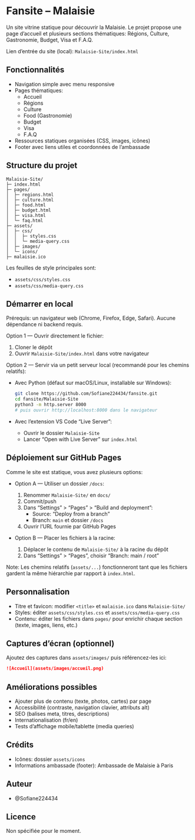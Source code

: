 # Fansite – Malaisie

Un site vitrine statique pour découvrir la Malaisie. Le projet propose une page d’accueil et plusieurs sections thématiques: Régions, Culture, Gastronomie, Budget, Visa et F.A.Q.

Lien d’entrée du site (local): `Malaisie-Site/index.html`

## Fonctionnalités
- Navigation simple avec menu responsive
- Pages thématiques:
  - Accueil
  - Régions
  - Culture
  - Food (Gastronomie)
  - Budget
  - Visa
  - F.A.Q
- Ressources statiques organisées (CSS, images, icônes)
- Footer avec liens utiles et coordonnées de l’ambassade

## Structure du projet
```text
Malaisie-Site/
├─ index.html
├─ pages/
│  ├─ regions.html
│  ├─ culture.html
│  ├─ food.html
│  ├─ budget.html
│  ├─ visa.html
│  └─ faq.html
├─ assets/
│  ├─ css/
│  │  ├─ styles.css
│  │  └─ media-query.css
│  ├─ images/
│  └─ icons/
├─ malaisie.ico
```

Les feuilles de style principales sont:
- `assets/css/styles.css`
- `assets/css/media-query.css`

## Démarrer en local

Prérequis: un navigateur web (Chrome, Firefox, Edge, Safari). Aucune dépendance ni backend requis.

Option 1 — Ouvrir directement le fichier:
1. Cloner le dépôt
2. Ouvrir `Malaisie-Site/index.html` dans votre navigateur

Option 2 — Servir via un petit serveur local (recommandé pour les chemins relatifs):
- Avec Python (défaut sur macOS/Linux, installable sur Windows):
  ```bash
  git clone https://github.com/Sofiane224434/fansite.git
  cd fansite/Malaisie-Site
  python3 -m http.server 8000
  # puis ouvrir http://localhost:8000 dans le navigateur
  ```

- Avec l’extension VS Code “Live Server”:
  - Ouvrir le dossier `Malaisie-Site`
  - Lancer “Open with Live Server” sur `index.html`

## Déploiement sur GitHub Pages

Comme le site est statique, vous avez plusieurs options:

- Option A — Utiliser un dossier `/docs`:
  1. Renommer `Malaisie-Site/` en `docs/`
  2. Commit/push
  3. Dans “Settings” > “Pages” > “Build and deployment”:
     - Source: “Deploy from a branch”
     - Branch: `main` et dossier `/docs`
  4. Ouvrir l’URL fournie par GitHub Pages

- Option B — Placer les fichiers à la racine:
  1. Déplacer le contenu de `Malaisie-Site/` à la racine du dépôt
  2. Dans “Settings” > “Pages”, choisir “Branch: main / root”

Note: Les chemins relatifs (`assets/...`) fonctionneront tant que les fichiers gardent la même hiérarchie par rapport à `index.html`.

## Personnalisation

- Titre et favicon: modifier `<title>` et `malaisie.ico` dans `Malaisie-Site/`
- Styles: éditer `assets/css/styles.css` et `assets/css/media-query.css`
- Contenu: éditer les fichiers dans `pages/` pour enrichir chaque section (texte, images, liens, etc.)

## Captures d’écran (optionnel)
Ajoutez des captures dans `assets/images/` puis référencez-les ici:
```markdown
![Accueil](assets/images/accueil.png)
```

## Améliorations possibles
- Ajouter plus de contenu (texte, photos, cartes) par page
- Accessibilité (contraste, navigation clavier, attributs alt)
- SEO (balises meta, titres, descriptions)
- Internationalisation (fr/en)
- Tests d’affichage mobile/tablette (media queries)

## Crédits
- Icônes: dossier `assets/icons`
- Informations ambassade (footer): Ambassade de Malaisie à Paris

## Auteur
- @Sofiane224434

## Licence
Non spécifiée pour le moment.
